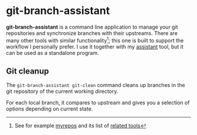 # git-branch-assistant

**git-branch-assistant** is a command line application to manage your git repositories and synchronize branches with their upstreams. There are many other tools with similar functionality[^1]; this one is built to support the workflow I personally prefer. I use it together with my [assistant](https://github.com/skagedal/assistant) tool, but it can be used as a standalone program.

## Git cleanup

The `git-branch-assistant git-clean` command cleans up branches in the git repository of the current working directory.

For each local branch, it compares to upstream and gives you a selection of options depending on current state.

[^1]: See for example [myrepos](https://myrepos.branchable.com/) and its list of [related tools](https://myrepos.branchable.com/related/)
